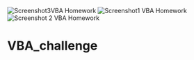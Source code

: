 ![Screenshot3VBA Homework](https://user-images.githubusercontent.com/88385283/131242277-2db4900e-b1ae-43a7-9701-5975be211c20.png)
![Screenshot1 VBA Homework](https://user-images.githubusercontent.com/88385283/131242278-4b5f32e8-f97a-437c-9b1c-b115ad7d0c5c.png)
![Screenshot 2 VBA Homework](https://user-images.githubusercontent.com/88385283/131242281-d9682719-f33f-4a86-b31a-b36dba358c09.png)
# VBA_challenge
